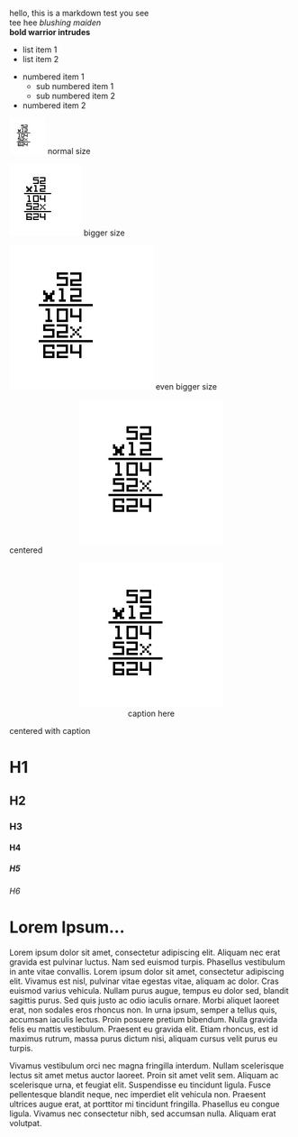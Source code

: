 hello, this is a markdown test you see \
tee hee *blushing maiden* \
**bold warrior intrudes** 

* list item 1
* list item 2

- numbered item 1
    - sub numbered item 1
    - sub numbered item 2
- numbered item 2

![alt text](multiplication_verification/1.png)
normal size 

<img src="multiplication_verification/1.png" alt="alt text" width="128" height="128" 
style="image-rendering: pixelated;">
bigger size 

<img src="multiplication_verification/1.png" alt="alt text" width="256" height="256" 
style="image-rendering: pixelated;">
even bigger size

<div style="text-align: center;">
  <img src="multiplication_verification/1.png" alt="alt text" width="256" height="256" style="image-rendering: pixelated;">
</div>
centered

<figure style="text-align: center;">
  <img src="multiplication_verification/1.png" alt="alt text" width="256" height="256" style="image-rendering: pixelated;">
  <figcaption>caption here</figcaption>
</figure>
centered with caption


# H1

## H2

### H3

#### H4

##### H5

###### H6

# Lorem Ipsum...

Lorem ipsum dolor sit amet, consectetur adipiscing elit. Aliquam nec erat gravida est pulvinar luctus. Nam sed euismod turpis. Phasellus vestibulum in ante vitae convallis. Lorem ipsum dolor sit amet, consectetur adipiscing elit. Vivamus est nisl, pulvinar vitae egestas vitae, aliquam ac dolor. Cras euismod varius vehicula. Nullam purus augue, tempus eu dolor sed, blandit sagittis purus. Sed quis justo ac odio iaculis ornare. Morbi aliquet laoreet erat, non sodales eros rhoncus non. In urna ipsum, semper a tellus quis, accumsan iaculis lectus. Proin posuere pretium bibendum. Nulla gravida felis eu mattis vestibulum. Praesent eu gravida elit. Etiam rhoncus, est id maximus rutrum, massa purus dictum nisi, aliquam cursus velit purus eu turpis.

Vivamus vestibulum orci nec magna fringilla interdum. Nullam scelerisque lectus sit amet metus auctor laoreet. Proin sit amet velit sem. Aliquam ac scelerisque urna, et feugiat elit. Suspendisse eu tincidunt ligula. Fusce pellentesque blandit neque, nec imperdiet elit vehicula non. Praesent ultrices augue erat, at porttitor mi tincidunt fringilla. Phasellus eu congue ligula. Vivamus nec consectetur nibh, sed accumsan nulla. Aliquam erat volutpat.

